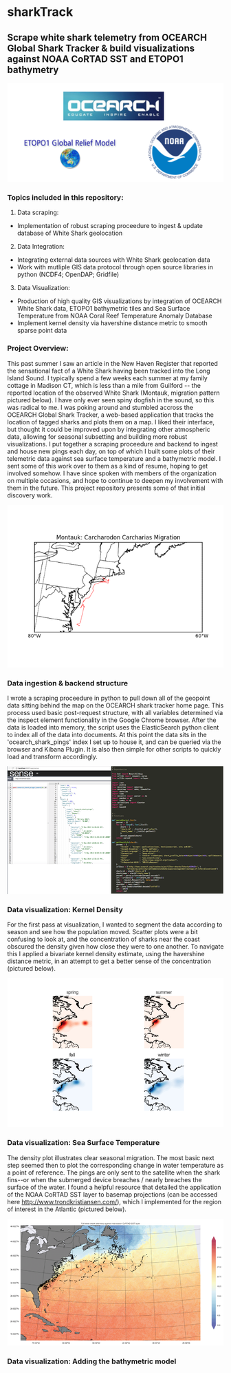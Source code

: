 # sharkTrack
## Scrape white shark telemetry from OCEARCH Global Shark Tracker & build visualizations against NOAA CoRTAD SST and ETOPO1 bathymetry

![alt text](https://github.com/emmettFC/selected-projects/blob/master/sharkTrack/assets/data-source-logo-map.png)

### Topics included in this repository: 
1. Data scraping: 
  * Implementation of robust scraping proceedure to ingest & update database of White Shark geolocation

2. Data Integration: 
  * Integrating external data sources with White Shark geolocation data
  * Work with mutliple GIS data protocol through open source libraries in python (NCDF4; OpenDAP; Gridfile) 

3. Data Visualization: 
  * Production of high quality GIS visualizations by integration of OCEARCH White Shark data, ETOPO1 bathymetric tiles and Sea Surface Temperature from NOAA Coral Reef Temperature Anomaly Database
  * Implement kernel density via havershine distance metric to smooth sparse point data 
 
 
### Project Overview: 
This past summer I saw an article in the New Haven Register that reported the sensational fact of a White Shark having been tracked into the Long Island Sound. I typically spend a few weeks each summer at my family cottage in Madison CT, which is less than a mile from Guilford -- the reported location of the observed White Shark (Montauk, migration pattern pictured below). I have only ever seen spiny dogfish in the sound, so this was radical to me. I was poking around and stumbled accross the OCEARCH Global Shark Tracker, a web-based application that tracks the location of tagged sharks and plots them on a map. I liked their interface, but thought it could be improved upon by integrating other atmospheric data, allowing for seasonal subsetting and building more robust visualizations. I put together a scraping proceedure and backend to ingest and house new pings each day, on top of which I built some plots of their telemetric data against sea surface temperature and a bathymetric model. I sent some of this work over to them as a kind of resume, hoping to get involved somehow. I have since spoken with members of the organization on multiple occasions, and hope to continue to deepen my involvement with them in the future. This project repository presents some of that initial discovery work.  

![alt text](https://github.com/emmettFC/selected-projects/blob/master/sharkTrack/assets/Montauk-Migration.png)


### Data ingestion & backend structure
I wrote a scraping proceedure in python to pull down all of the geopoint data sitting behind the map on the OCEARCH shark tracker home page. This process used basic post-request structure, with all variables determined via the inspect element functionality in the Google Chrome browser. After the data is loaded into memory, the script uses the ElasticSearch python client to index all of the data into documents. At this point the data sits in the 'ocearch_shark_pings' index I set up to house it, and can be queried via the browser and Kibana Plugin. It is also then simple for other scripts to quickly load and transform accordingly.

![alt text](https://github.com/emmettFC/selected-projects/blob/master/sharkTrack/assets/both-backend-images.png)


### Data visualization: Kernel Density 
For the first pass at visualization, I wanted to segment the data according to season and see how the population moved. Scatter plots were a bit confusing to look at, and the concentration of sharks near the coast obscured the density given how close they were to one another. To navigate this I applied a bivariate kernel density estimate, using the havershine distance metric, in an attempt to get a better sense of the concentration (pictured below). 

![alt text](https://github.com/emmettFC/selected-projects/blob/master/sharkTrack/kernel-density-plots-whiteShaks-seasonal.png)


### Data visualization: Sea Surface Temperature 
The density plot illustrates clear seasonal migration. The most basic next step seemed then to plot the corresponding change in water temperature as a point of reference. The pings are only sent to the satellite when the shark fins--or when the submerged device breaches / nearly breaches the surface of the water. I found a helpful resource that detailed the application of the NOAA CoRTAD SST layer to basemap projections (can be accessed here http://www.trondkristiansen.com/), which I implemented for the region of interest in the Atlantic (pictured below). 

![alt text](https://github.com/emmettFC/selected-projects/blob/master/sharkTrack/assets/fall-map-temp-only.png)


### Data visualization: Adding the bathymetric model




